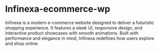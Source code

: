 # Infinexa-ecommerce-wp
Infinexa is a modern e-commerce website designed to deliver a futuristic shopping experience. It features a sleek UI, responsive design, and interactive product showcases with smooth animations. Built with performance and elegance in mind, Infinexa redefines how users explore and shop online.
